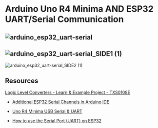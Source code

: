 # Arduino Uno R4 Minima AND ESP32 UART/Serial Communication


![arduino_esp32_uart-serial](https://github.com/user-attachments/assets/c6254a18-e77c-4b20-8ed8-fc93eb1366b2)
----
![arduino_esp32_uart-serial_SIDE1 (1)](https://github.com/user-attachments/assets/166004d4-f905-442c-816e-c5df00d442a6)
----
![arduino_esp32_uart-serial_SIDE2 (1)](https://github.com/user-attachments/assets/5712dc38-5c9a-4f8e-a611-70fbd18fe55a)


## Resources
[Logic Level Converters - Learn & Example Project - TXS0108E]([https://www.example.com](https://www.youtube.com/watch?v=f7aySy_0URE))

- [Additional ESP32 Serial Channels in Arduino IDE]([https://www.example.com](https://www.youtube.com/watch?v=GwShqW39jlE))

- [Uno R4 Minima USB Serial & UART]([https://www.example.com](https://docs.arduino.cc/tutorials/uno-r4-minima/cheat-sheet/#usb-serial--uart))

- [How to use the Serial Port (UART) on ESP32]([https://www.example.com](https://www.luisllamas.es/en/esp32-uart/))


